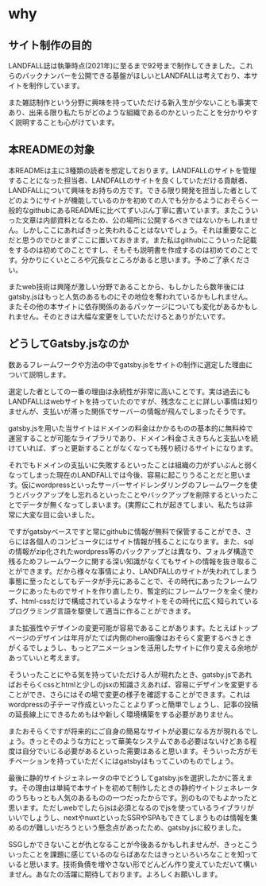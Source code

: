 # why

## サイト制作の目的

LANDFALL誌は執筆時点(2021年)に至るまで92号まで制作してきました。これらのバックナンバーを公開できる基盤がほしいとLANDFALLは考えており、本サイトを制作しています。

また雑誌制作という分野に興味を持っていただける新入生が少ないことも事実であり、出来る限り私たちがどのような組織であるのかといったことを分かりやすく説明することも心がけています。

## 本READMEの対象

本READMEは主に3種類の読者を想定しております。LANDFALLのサイトを管理することになった担当者、LANDFALLのサイトを良くしていただける貢献者、LANDFALLについて興味をお持ちの方です。できる限り開発を担当した者としてどのようにサイトが機能しているのかを初めての人でも分かるようにおそらく一般的なgithubにあるREADMEに比べてずいぶん丁寧に書いています。またこういった文章は内部資料となるため、公の場所に公開するべきではないかもしれません。しかしここにあればきっと失われることはないでしょう。それは重要なことだと思うのでひとまずここに置いておきます。また私はgithubにこういった記載をするのは初めてのことですし、そもそも説明書を作成するのは初めてのことです。分かりにくいところや冗長なところがあると思います。予めご了承ください。

またweb技術は興隆が激しい分野であることから、もしかしたら数年後にはgatsby.jsはもっと人気のあるものにその地位を奪われているかもしれません。またその他の本サイトに依存関係のあるパッケージについても変化があるかもしれません。そのときは大幅な変更をしていただけるとありがたいです。


## どうしてGatsby.jsなのか

数あるフレームワークや方法の中でgatsby.jsをサイトの制作に選定した理由について説明します。

選定した者としての一番の理由は永続性が非常に高いことです。実は過去にもLANDFALLはwebサイトを持っていたのですが、残念なことに詳しい事情は知りませんが、支払いが滞った関係でサーバーの情報が飛んでしまったそうです。

gatsby.jsを用いた当サイトはドメインの料金はかかるものの基本的に無料枠で運営することが可能なライブラリであり、ドメイン料金さえきちんと支払いを続けていれば、ずっと更新することがなくなっても残り続けるサイトになります。

それでもドメインの支払いに失敗するといったことは組織の力がずいぶんと弱くなってしまった現在のLANDFALLでは今後、容易に起こりうることだと思います。仮にwordpressといったサーバーサイドレンダリングのフレームワークを使うとバックアップをし忘れるといったことやバックアップを削除するといったことでデータが無くなってしまいます。(実際にこれが起きてしまい、私たちは非常に大変な目に会いました。

ですがgatsbyベースですと常にgithubに情報が無料で保管することができ、さらには各個人のコンピュータにはサイト情報が残ることになります。また、sqlの情報がzip化されたwordpress等のバックアップとは異なり、フォルダ構造で残るためフレームワークに関する深い知識がなくてもサイトの情報を抜き取ることができます。だから様々な事情により、LANDFALLのサイトが失われてしまう事態に至ったとしてもデータが手元にあることで、その時代にあったフレームワークにあったものでサイトを作り直したり、暫定的にフレームワークを全く使わず、html-cssだけで構成されているようなサイトをその時代に広く知られているプログラミング言語を駆使して適当に作ることができます。

また拡張性やデザインの変更可能が容易であることがあります。たとえばトップページのデザインは年月がたてば内側のhero画像はおそらく変更するべきときがくるでしょうし、もっとアニメーションを活用したサイトに作り変える余地があっていいと考えます。

そういったことにやる気を持っていただける人が現れたとき、gatsby.jsであればおそらくcssとhtmlと少しのjsxの知識さえあれば、容易にデザインを変更することができ、さらにはその場で変更の様子を確認することができます。これはwordpressの子テーマ作成といったことよりずっと簡単でしょうし、記事の投稿の延長線上にできるためもはや新しく環境構築をする必要がありません。

またおそらくですが将来的にご自身の簡易なサイトが必要になる方が現れるでしょう。きっとそのような方にとって華美なシステムである必要はないけどある程度は自分でいじる必要があるといった需要はあると思います。そういった方がモチベーションを持っていただくにはgatsbyはもってこいのものでしょう。

最後に静的サイトジェネレータの中でどうしてgatsby.jsを選択したかに答えます。その理由は単純で本サイトを初めて制作したときの静的サイトジェネレータのうちもっとも人気のあるものの一つだったからです。別のものでもよかったと思います。ただしwebでしたらjsは必須となるのでjsを使っているライブラリがいいでしょうし、nextやnuxtといったSSRやSPAもできてしまうものは情報を集めるのが難しいだろうという懸念点があったため、gatsby.jsに絞りました。

SSGしかできないことが仇となることが今後あるかもしれませんが、きっとこういったことを課題に感じているのならばあなたはきっといろいろなことを知っていると思います。技術負債を増やさない形でどんどん作り変えていただいて構いません。あなたの活躍に期待しております。よろしくお願いします。
